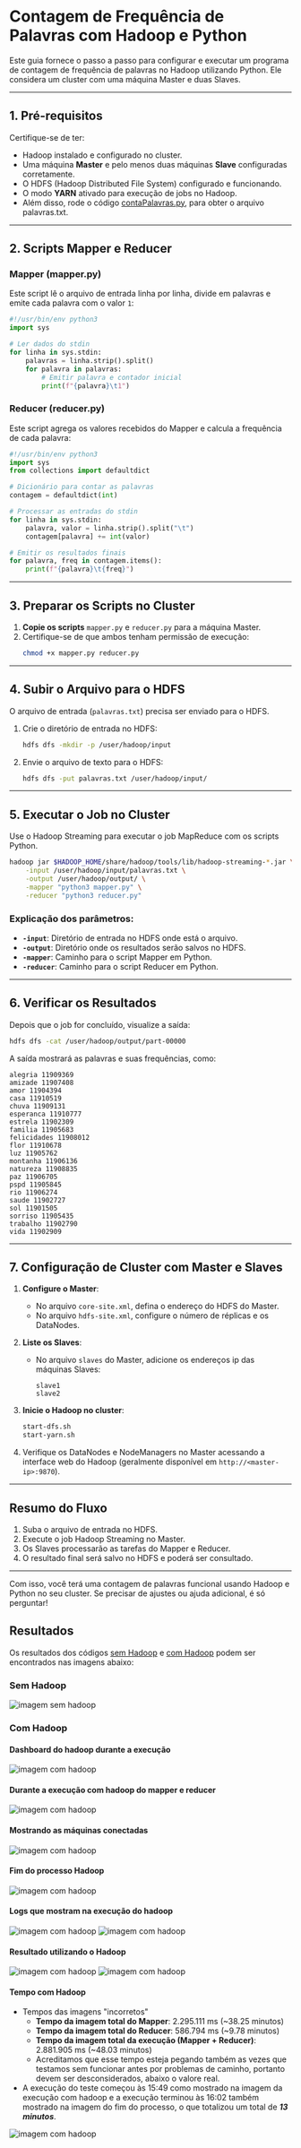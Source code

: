 # Contagem de Frequência de Palavras com Hadoop e Python

Este guia fornece o passo a passo para configurar e executar um programa de contagem de frequência de palavras no Hadoop utilizando Python. Ele considera um cluster com uma máquina Master e duas Slaves.

---

## **1. Pré-requisitos**
Certifique-se de ter:

- Hadoop instalado e configurado no cluster.
- Uma máquina **Master** e pelo menos duas máquinas **Slave** configuradas corretamente.
- O HDFS (Hadoop Distributed File System) configurado e funcionando.
- O modo **YARN** ativado para execução de jobs no Hadoop.
- Além disso, rode o código [contaPalavras.py](semHadoop/contaPalavras.py), para obter o arquivo palavras.txt.

---

## **2. Scripts Mapper e Reducer**

### **Mapper (mapper.py)**
Este script lê o arquivo de entrada linha por linha, divide em palavras e emite cada palavra com o valor `1`:

```python
#!/usr/bin/env python3
import sys

# Ler dados do stdin
for linha in sys.stdin:
    palavras = linha.strip().split()
    for palavra in palavras:
        # Emitir palavra e contador inicial
        print(f"{palavra}\t1")
```

### **Reducer (reducer.py)**
Este script agrega os valores recebidos do Mapper e calcula a frequência de cada palavra:

```python
#!/usr/bin/env python3
import sys
from collections import defaultdict

# Dicionário para contar as palavras
contagem = defaultdict(int)

# Processar as entradas do stdin
for linha in sys.stdin:
    palavra, valor = linha.strip().split("\t")
    contagem[palavra] += int(valor)

# Emitir os resultados finais
for palavra, freq in contagem.items():
    print(f"{palavra}\t{freq}")
```

---

## **3. Preparar os Scripts no Cluster**
1. **Copie os scripts** `mapper.py` e `reducer.py` para a máquina Master.
2. Certifique-se de que ambos tenham permissão de execução:
   ```bash
   chmod +x mapper.py reducer.py
   ```

---

## **4. Subir o Arquivo para o HDFS**
O arquivo de entrada (`palavras.txt`) precisa ser enviado para o HDFS.

1. Crie o diretório de entrada no HDFS:
   ```bash
   hdfs dfs -mkdir -p /user/hadoop/input
   ```
2. Envie o arquivo de texto para o HDFS:
   ```bash
   hdfs dfs -put palavras.txt /user/hadoop/input/
   ```

---

## **5. Executar o Job no Cluster**
Use o Hadoop Streaming para executar o job MapReduce com os scripts Python.

```bash
hadoop jar $HADOOP_HOME/share/hadoop/tools/lib/hadoop-streaming-*.jar \
    -input /user/hadoop/input/palavras.txt \
    -output /user/hadoop/output/ \
    -mapper "python3 mapper.py" \
    -reducer "python3 reducer.py"
```

### Explicação dos parâmetros:
- **`-input`**: Diretório de entrada no HDFS onde está o arquivo.
- **`-output`**: Diretório onde os resultados serão salvos no HDFS.
- **`-mapper`**: Caminho para o script Mapper em Python.
- **`-reducer`**: Caminho para o script Reducer em Python.

---

## **6. Verificar os Resultados**
Depois que o job for concluído, visualize a saída:

```bash
hdfs dfs -cat /user/hadoop/output/part-00000
```

A saída mostrará as palavras e suas frequências, como:

```
alegria 11909369
amizade 11907408
amor 11904394
casa 11910519
chuva 11909131
esperanca 11910777
estrela 11902309
familia 11905683
felicidades 11908012
flor 11910678
luz 11905762
montanha 11906136
natureza 11908835
paz 11906705
pspd 11905845
rio 11906274
saude 11902727
sol 11901505
sorriso 11905435
trabalho 11902790
vida 11902909
```

---

## **7. Configuração de Cluster com Master e Slaves**
1. **Configure o Master**:
   - No arquivo `core-site.xml`, defina o endereço do HDFS do Master.
   - No arquivo `hdfs-site.xml`, configure o número de réplicas e os DataNodes.

2. **Liste os Slaves**:
   - No arquivo `slaves` do Master, adicione os endereços ip das máquinas Slaves:
     ```
     slave1
     slave2
     ```

3. **Inicie o Hadoop no cluster**:
   ```bash
   start-dfs.sh
   start-yarn.sh
   ```

4. Verifique os DataNodes e NodeManagers no Master acessando a interface web do Hadoop (geralmente disponível em `http://<master-ip>:9870`).

---

## **Resumo do Fluxo**
1. Suba o arquivo de entrada no HDFS.
2. Execute o job Hadoop Streaming no Master.
3. Os Slaves processarão as tarefas do Mapper e Reducer.
4. O resultado final será salvo no HDFS e poderá ser consultado.

---

Com isso, você terá uma contagem de palavras funcional usando Hadoop e Python no seu cluster. Se precisar de ajustes ou ajuda adicional, é só perguntar!

## Resultados

Os resultados dos códigos [sem Hadoop](semHadoop/contaPalavras.py) e [com Hadoop](hadoop/) podem ser encontrados nas imagens abaixo:

### Sem Hadoop

![imagem sem hadoop](assets/resultadoSemHadoop.png)

### Com Hadoop

#### Dashboard do hadoop durante a execução
![imagem com hadoop](assets/execDashboardHadoop.jpg)

#### Durante a execução com hadoop do mapper e reducer
![imagem com hadoop](assets/execucaoHadoop.jpg)


#### Mostrando as máquinas conectadas
![imagem com hadoop](assets/maquinasConectadas.jpg)

#### Fim do processo Hadoop
![imagem com hadoop](assets/fimProcessoHadoop.jpg)


#### Logs que mostram na execução do hadoop
![imagem com hadoop](assets/logs2Hadoop.jpg)
![imagem com hadoop](assets/logsHadoop.jpg)

#### Resultado utilizando o Hadoop
![imagem com hadoop](assets/result2Hadoop.jpg)
![imagem com hadoop](assets/resultadoComHadoop.jpg)

#### Tempo com Hadoop

- Tempos das imagens "incorretos"
   - **Tempo da imagem total do Mapper**: 2.295.111 ms (~38.25 minutos)
   - **Tempo da imagem total do Reducer**: 586.794 ms (~9.78 minutos)
   - **Tempo da imagem total da execução (Mapper + Reducer)**: 2.881.905 ms (~48.03 minutos)
   - Acreditamos que esse tempo esteja pegando também as vezes que testamos sem funcionar antes por problemas de caminho, portanto devem ser desconsiderados, abaixo o valore real.
- A execução do teste  começou às 15:49 como mostrado na imagem da execução com hadoop e a execução terminou às 16:02 também mostrado na imagem do fim do processo, o que totalizou um total de ***13 minutos***.


![imagem com hadoop](assets/tempoHadoop.jpg)
